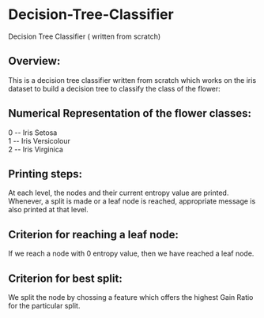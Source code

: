 # Decision-Tree-Classifier
Decision Tree Classifier ( written from scratch)


## Overview:

This is a decision tree classifier written from scratch which works on the iris <br>
dataset to build a decision tree to classify the class of the flower:

## Numerical Representation of the flower classes:

0 -- Iris Setosa <br>
1 -- Iris Versicolour <br>
2 -- Iris Virginica <br>

## Printing steps:
At each level, the nodes and their current entropy value are printed. <br>
Whenever, a split is made or a leaf node is reached, appropriate message is also printed at that level.


## Criterion for reaching a leaf node:
If we reach a node with 0 entropy value, then we have reached a leaf node.

## Criterion for best split:
We split the node by chossing a feature which offers the highest Gain Ratio for the particular split.



